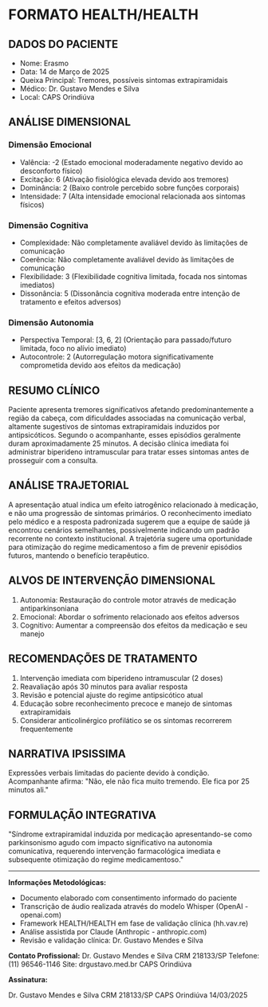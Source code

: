 # FORMATO HEALTH/HEALTH

## DADOS DO PACIENTE
- Nome: Erasmo
- Data: 14 de Março de 2025
- Queixa Principal: Tremores, possíveis sintomas extrapiramidais
- Médico: Dr. Gustavo Mendes e Silva
- Local: CAPS Orindiúva

## ANÁLISE DIMENSIONAL

### Dimensão Emocional
- Valência: -2 (Estado emocional moderadamente negativo devido ao desconforto físico)
- Excitação: 6 (Ativação fisiológica elevada devido aos tremores)
- Dominância: 2 (Baixo controle percebido sobre funções corporais)
- Intensidade: 7 (Alta intensidade emocional relacionada aos sintomas físicos)

### Dimensão Cognitiva
- Complexidade: Não completamente avaliável devido às limitações de comunicação
- Coerência: Não completamente avaliável devido às limitações de comunicação
- Flexibilidade: 3 (Flexibilidade cognitiva limitada, focada nos sintomas imediatos)
- Dissonância: 5 (Dissonância cognitiva moderada entre intenção de tratamento e efeitos adversos)

### Dimensão Autonomia
- Perspectiva Temporal: [3, 6, 2] (Orientação para passado/futuro limitada, foco no alívio imediato)
- Autocontrole: 2 (Autorregulação motora significativamente comprometida devido aos efeitos da medicação)

## RESUMO CLÍNICO
Paciente apresenta tremores significativos afetando predominantemente a região da cabeça, com dificuldades associadas na comunicação verbal, altamente sugestivos de sintomas extrapiramidais induzidos por antipsicóticos. Segundo o acompanhante, esses episódios geralmente duram aproximadamente 25 minutos. A decisão clínica imediata foi administrar biperideno intramuscular para tratar esses sintomas antes de prosseguir com a consulta.

## ANÁLISE TRAJETORIAL
A apresentação atual indica um efeito iatrogênico relacionado à medicação, e não uma progressão de sintomas primários. O reconhecimento imediato pelo médico e a resposta padronizada sugerem que a equipe de saúde já encontrou cenários semelhantes, possivelmente indicando um padrão recorrente no contexto institucional. A trajetória sugere uma oportunidade para otimização do regime medicamentoso a fim de prevenir episódios futuros, mantendo o benefício terapêutico.

## ALVOS DE INTERVENÇÃO DIMENSIONAL
1. Autonomia: Restauração do controle motor através de medicação antiparkinsoniana
2. Emocional: Abordar o sofrimento relacionado aos efeitos adversos
3. Cognitivo: Aumentar a compreensão dos efeitos da medicação e seu manejo

## RECOMENDAÇÕES DE TRATAMENTO
1. Intervenção imediata com biperideno intramuscular (2 doses)
2. Reavaliação após 30 minutos para avaliar resposta
3. Revisão e potencial ajuste do regime antipsicótico atual
4. Educação sobre reconhecimento precoce e manejo de sintomas extrapiramidais
5. Considerar anticolinérgico profilático se os sintomas recorrerem frequentemente

## NARRATIVA IPSISSIMA
Expressões verbais limitadas do paciente devido à condição. Acompanhante afirma: "Não, ele não fica muito tremendo. Ele fica por 25 minutos ali."

## FORMULAÇÃO INTEGRATIVA
"Síndrome extrapiramidal induzida por medicação apresentando-se como parkinsonismo agudo com impacto significativo na autonomia comunicativa, requerendo intervenção farmacológica imediata e subsequente otimização do regime medicamentoso."

---

**Informações Metodológicas:**
- Documento elaborado com consentimento informado do paciente
- Transcrição de áudio realizada através do modelo Whisper (OpenAI - openai.com)
- Framework HEALTH/HEALTH em fase de validação clínica (hh.vav.re)
- Análise assistida por Claude (Anthropic - anthropic.com)
- Revisão e validação clínica: Dr. Gustavo Mendes e Silva

**Contato Profissional:**
Dr. Gustavo Mendes e Silva
CRM 218133/SP
Telefone: (11) 96546-1146
Site: drgustavo.med.br
CAPS Orindiúva

**Assinatura:**

Dr. Gustavo Mendes e Silva
CRM 218133/SP
CAPS Orindiúva
14/03/2025
